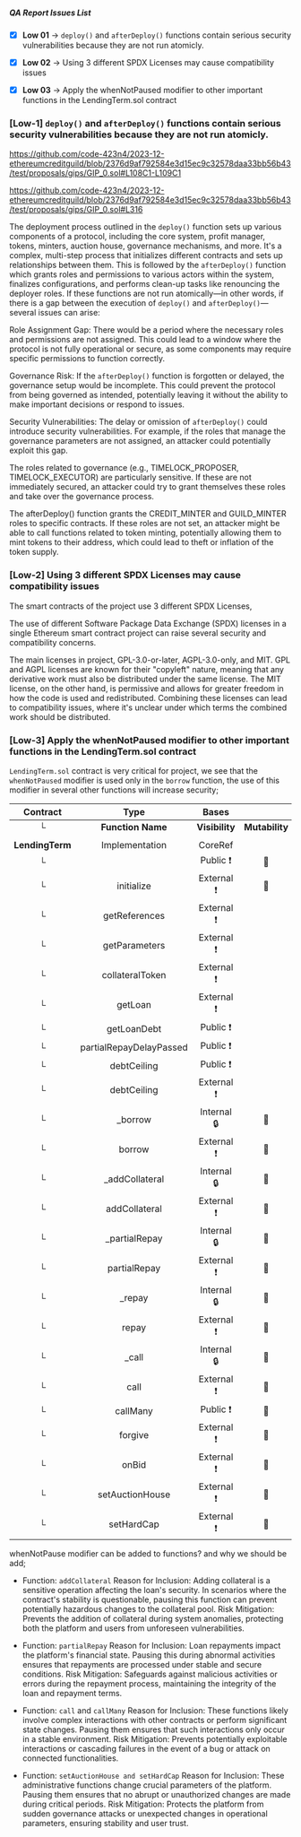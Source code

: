 ##### QA Report Issues List

- [x] **Low 01** → `deploy()` and `afterDeploy()` functions contain serious security vulnerabilities because they are not run atomicly.
- [x] **Low 02** → Using 3 different SPDX Licenses may cause compatibility issues
- [x] **Low 03** → Apply the whenNotPaused modifier to other important functions in the LendingTerm.sol contract



### [Low-1] `deploy()` and `afterDeploy()` functions contain serious security vulnerabilities because they are not run atomicly.

https://github.com/code-423n4/2023-12-ethereumcreditguild/blob/2376d9af792584e3d15ec9c32578daa33bb56b43/test/proposals/gips/GIP_0.sol#L108C1-L109C1

https://github.com/code-423n4/2023-12-ethereumcreditguild/blob/2376d9af792584e3d15ec9c32578daa33bb56b43/test/proposals/gips/GIP_0.sol#L316


The deployment process outlined in the `deploy()` function sets up various components of a protocol, including the core system, profit manager, tokens, minters, auction house, governance mechanisms, and more. It's a complex, multi-step process that initializes different contracts and sets up relationships between them. This is followed by the `afterDeploy()` function which grants roles and permissions to various actors within the system, finalizes configurations, and performs clean-up tasks like renouncing the deployer roles.
If these functions are not run atomically—in other words, if there is a gap between the execution of `deploy()` and `afterDeploy()`—several issues can arise:

Role Assignment Gap: There would be a period where the necessary roles and permissions are not assigned. This could lead to a window where the protocol is not fully operational or secure, as some components may require specific permissions to function correctly.

Governance Risk: If the `afterDeploy()` function is forgotten or delayed, the governance setup would be incomplete. This could prevent the protocol from being governed as intended, potentially leaving it without the ability to make important decisions or respond to issues.

Security Vulnerabilities: The delay or omission of `afterDeploy()` could introduce security vulnerabilities. For example, if the roles that manage the governance parameters are not assigned, an attacker could potentially exploit this gap.


The roles related to governance (e.g., TIMELOCK_PROPOSER, TIMELOCK_EXECUTOR) are particularly sensitive. If these are not immediately secured, an attacker could try to grant themselves these roles and take over the governance process.

The afterDeploy() function grants the CREDIT_MINTER and GUILD_MINTER roles to specific contracts. If these roles are not set, an attacker might be able to call functions related to token minting, potentially allowing them to mint tokens to their address, which could lead to theft or inflation of the token supply.



### [Low-2] Using 3 different SPDX Licenses may cause compatibility issues

The smart contracts of the project use 3 different SPDX Licenses,

The use of different Software Package Data Exchange (SPDX) licenses in a single Ethereum smart contract project can raise several security and compatibility concerns.

The main licenses in project, GPL-3.0-or-later, AGPL-3.0-only, and MIT. GPL and AGPL licenses are known for their "copyleft" nature, meaning that any derivative work must also be distributed under the same license. The MIT license, on the other hand, is permissive and allows for greater freedom in how the code is used and redistributed. Combining these licenses can lead to compatibility issues, where it's unclear under which terms the combined work should be distributed.



### [Low-3] Apply the whenNotPaused modifier to other important functions in the LendingTerm.sol contract


`LendingTerm.sol` contract is very critical for project, we see that the `whenNotPaused` modifier is used only in the `borrow` function, the use of this modifier in several other functions will increase security;

|  Contract  |         Type        |       Bases      |                  |                 |
|:----------:|:-------------------:|:----------------:|:----------------:|:---------------:|
|     └      |  **Function Name**  |  **Visibility**  |  **Mutability**  |  **Modifiers**  |
||||||
| **LendingTerm** | Implementation | CoreRef |||
| └ | <Constructor> | Public ❗️ | 🛑  | CoreRef |
| └ | initialize | External ❗️ | 🛑  |NO❗️ |
| └ | getReferences | External ❗️ |   |NO❗️ |
| └ | getParameters | External ❗️ |   |NO❗️ |
| └ | collateralToken | External ❗️ |   |NO❗️ |
| └ | getLoan | External ❗️ |   |NO❗️ |
| └ | getLoanDebt | Public ❗️ |   |NO❗️ |
| └ | partialRepayDelayPassed | Public ❗️ |   |NO❗️ |
| └ | debtCeiling | Public ❗️ |   |NO❗️ |
| └ | debtCeiling | External ❗️ |   |NO❗️ |
| └ | _borrow | Internal 🔒 | 🛑  | |
| └ | borrow | External ❗️ | 🛑  | whenNotPaused |
| └ | _addCollateral | Internal 🔒 | 🛑  | |
| └ | addCollateral | External ❗️ | 🛑  |NO❗️ |
| └ | _partialRepay | Internal 🔒 | 🛑  | |
| └ | partialRepay | External ❗️ | 🛑  |NO❗️ |
| └ | _repay | Internal 🔒 | 🛑  | |
| └ | repay | External ❗️ | 🛑  |NO❗️ |
| └ | _call | Internal 🔒 | 🛑  | |
| └ | call | External ❗️ | 🛑  |NO❗️ |
| └ | callMany | Public ❗️ | 🛑  |NO❗️ |
| └ | forgive | External ❗️ | 🛑  | onlyCoreRole |
| └ | onBid | External ❗️ | 🛑  |NO❗️ |
| └ | setAuctionHouse | External ❗️ | 🛑  | onlyCoreRole |
| └ | setHardCap | External ❗️ | 🛑  | onlyCoreRole |


whenNotPause  modifier  can be added to functions? and why we should be add;

- Function: `addCollateral`
Reason for Inclusion: Adding collateral is a sensitive operation affecting the loan's security. In scenarios where the contract's stability is questionable, pausing this function can prevent potentially hazardous changes to the collateral pool.
Risk Mitigation: Prevents the addition of collateral during system anomalies, protecting both the platform and users from unforeseen vulnerabilities.

- Function: `partialRepay`
Reason for Inclusion: Loan repayments impact the platform's financial state. Pausing this during abnormal activities ensures that repayments are processed under stable and secure conditions.
Risk Mitigation: Safeguards against malicious activities or errors during the repayment process, maintaining the integrity of the loan and repayment terms.

- Function: `call` and `callMany`
Reason for Inclusion: These functions likely involve complex interactions with other contracts or perform significant state changes. Pausing them ensures that such interactions only occur in a stable environment.
Risk Mitigation: Prevents potentially exploitable interactions or cascading failures in the event of a bug or attack on connected functionalities.

- Function: `setAuctionHouse and setHardCap`
Reason for Inclusion: These administrative functions change crucial parameters of the platform. Pausing them ensures that no abrupt or unauthorized changes are made during critical periods.
Risk Mitigation: Protects the platform from sudden governance attacks or unexpected changes in operational parameters, ensuring stability and user trust.
